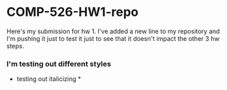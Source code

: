 # COMP-526-HW1-repo
Here's my submission for hw 1. 
I've added a new line to my repository and I'm pushing it just to test it just to see that it doesn't impact the other 3 hw steps. 
### I'm testing out different styles
* testing out italicizing *
 
